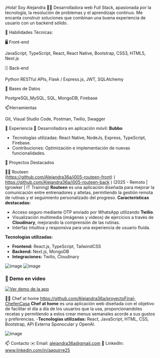 
¡Hola! Soy Alejandra 👩‍💻
Desarrolladora web Full Stack, apasionada por la tecnología, la resolución de problemas y el aprendizaje continuo. Me encanta construir soluciones que combinan una buena experiencia de usuario con un backend sólido.

🚀 Habilidades Técnicas: 

🖥️ Front-end

  JavaScript,  TypeScript, React,  React Native, Bootstrap,  CSS3, HTML5,  Next.js

🗄️ Back-end

Python
RESTful APIs, Flask / Express.js, JWT, SQLAlchemy

🧠 Bases de Datos

PostgreSQL,MySQL, SQL, MongoDB, Firebase

📫Herramientas

Git, Visual Studio Code, Postman, Twilio, Swagger


💼 Experiencia
    📱 Desarrolladora en aplicación móvil: **Bubbo**
  - Tecnologías utilizadas: React Native, NodeJs, Express, TypeScript, Firebase.
  - Contribuciones: Optimización e implementación de nuevas funcionalidades. 


🌟 Proyectos Destacados

🏋️‍♂️ Routeen    
(https://github.com/Alejandra36a/i005-routeen-front)  ( https://github.com/Alejandra36a/i005-routeen-back )  (2025 - Remoto | Igrowker | IT Training)
  **Routeen** es una aplicación diseñada para mejorar la comunicación entre entrenadores y atletas, permitiendo la gestión remota de rutinas y el seguimiento personalizado del progreso.
  **Características destacadas:**
- Acceso seguro mediante OTP enviado por WhatsApp utilizando **Twilio**.
- Visualización multimedia (imágenes y videos) de ejercicios a través de **Cloudinary**, mejorando la comprensión de las rutinas.
- Interfaz intuitiva y responsiva para una experiencia de usuario fluida.

**Tecnologías utilizadas:**
- **Frontend:** React.js, TypeScript, TailwindCSS  
- **Backend:** Next.js, MongoDB  
- **Integraciones:** Twilio, Cloudinary

  
![image](https://github.com/user-attachments/assets/21397e73-8475-43f5-a07b-e7dd1f21c5f1)
![image](https://github.com/user-attachments/assets/a195d302-4929-4c73-b15b-d6f0cf60712b)


### 🎥 Demo en video

[![Ver demo de la app](https://img.youtube.com/vi/fbrF_uUdbdY/0.jpg)](https://www.youtube.com/watch?v=fbrF_uUdbdY)





   👩‍🍳 Chef at home https://github.com/Alejandra36a/proyectoFinal-ChefenCasa 
  **Chef at home** es una aplicación web diseñada con el objetivo de facilitar el día a día de los usuarios que la usa, proporcionandoles recetas y permitiendo a estos crear menus semanales acorde a sus gustos y preferencias. 
  -**Tecnologías utilizadas:**
  React, JavaScript, HTML, CSS, Bootstrap, API Externa Sponocular y OpenAI. 
  
  
  ![image](https://github.com/user-attachments/assets/e7e2611c-77eb-4d75-9b07-13d9fa3f2faf)
  

  


📫 Contacto
   ✉️ Email: alejandra36a@gmail.com
   🔗 LinkedIn: www.linkedin.com/in/aaguirre25






<!--
**Alejandra36a/Alejandra36a** is a ✨ _special_ ✨ repository because its `README.md` (this file) appears on your GitHub profile.

Here are some ideas to get you started:

- 🔭 I’m currently working on ...
- 🌱 I’m currently learning ...
- 👯 I’m looking to collaborate on ...
- 🤔 I’m looking for help with ...
- 💬 Ask me about ...
- 📫 How to reach me: ...
- 😄 Pronouns: ...
- ⚡ Fun fact: ...
-->
